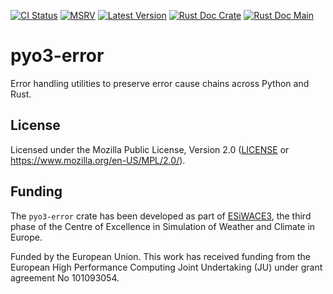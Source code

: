[![CI Status]][workflow] [![MSRV]][repo] [![Latest Version]][crates.io] [![Rust Doc Crate]][docs.rs] [![Rust Doc Main]][docs]

[CI Status]: https://img.shields.io/github/actions/workflow/status/juntyr/pyo3-error/ci.yml?branch=main
[workflow]: https://github.com/juntyr/pyo3-error/actions/workflows/ci.yml?query=branch%3Amain

[MSRV]: https://img.shields.io/badge/MSRV-1.76.0-blue
[repo]: https://github.com/juntyr/pyo3-error

[Latest Version]: https://img.shields.io/crates/v/pyo3-error
[crates.io]: https://crates.io/crates/pyo3-error

[Rust Doc Crate]: https://img.shields.io/docsrs/pyo3-error
[docs.rs]: https://docs.rs/pyo3-error/

[Rust Doc Main]: https://img.shields.io/badge/docs-main-blue
[docs]: https://juntyr.github.io/pyo3-error/pyo3_error

# pyo3-error

Error handling utilities to preserve error cause chains across Python and Rust.

## License

Licensed under the Mozilla Public License, Version 2.0 ([LICENSE](LICENSE) or https://www.mozilla.org/en-US/MPL/2.0/).

## Funding

The `pyo3-error` crate has been developed as part of [ESiWACE3](https://www.esiwace.eu), the third phase of the Centre of Excellence in Simulation of Weather and Climate in Europe.

Funded by the European Union. This work has received funding from the European High Performance Computing Joint Undertaking (JU) under grant agreement No 101093054.

